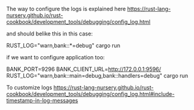 The way to configure the logs is explained here 
https://rust-lang-nursery.github.io/rust-cookbook/development_tools/debugging/config_log.html


and should belike this in this case:

RUST_LOG="warn,bank::*=debug" cargo run

if we want to configure application too:

BANK_PORT=9296 BANK_CLIENT_URL=http://172.0.0.1:9596/ RUST_LOG="warn,bank::main=debug,bank::handlers=debug" cargo run


To customize logs 
https://rust-lang-nursery.github.io/rust-cookbook/development_tools/debugging/config_log.html#include-timestamp-in-log-messages